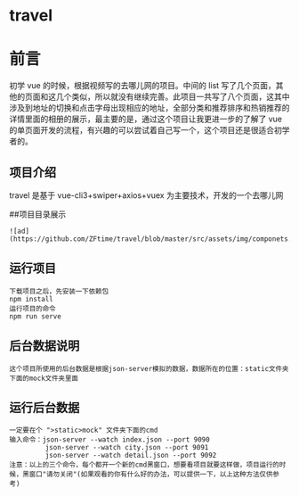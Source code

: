 # travel

# 前言

初学 vue 的时候，根据视频写的去哪儿网的项目。中间的 list 写了几个页面，其他的页面和这几个类似，所以就没有继续完善。此项目一共写了八个页面，这其中涉及到地址的切换和点击字母出现相应的地址，全部分类和推荐排序和热销推荐的详情里面的相册的展示，最主要的是，通过这个项目让我更进一步的了解了 vue 的单页面开发的流程，有兴趣的可以尝试着自己写一个，这个项目还是很适合初学者的。

## 项目介绍

travel 是基于 vue-cli3+swiper+axios+vuex 为主要技术，开发的一个去哪儿网

##项目目录展示

```
![ad](https://github.com/ZFtime/travel/blob/master/src/assets/img/componets.png)
```

## 运行项目

```
下载项目之后，先安装一下依赖包
npm install
运行项目的命令
npm run serve
```

## 后台数据说明

```
这个项目所使用的后台数据是根据json-server模拟的数据，数据所在的位置：static文件夹下面的mock文件夹里面

```

## 运行后台数据

```
一定要在个 ">static>mock" 文件夹下面的cmd
输入命令：json-server --watch index.json --port 9090
         json-server --watch city.json --port 9091
         json-server --watch detail.json --port 9092
注意：以上的三个命令，每个都开一个新的cmd黑窗口，想要看项目就要这样做，项目运行的时候，黑窗口"请勿关闭"(如果观看的你有什么好的办法，可以提供一下，以上这种方法仅供参考)

```
